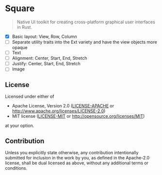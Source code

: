 # Square
> Native UI toolkit for creating cross-platform graphical user interfaces in Rust.

 - [x] Basic layout: View, Row, Column
 - [ ] Separate utility traits into the Ext variety and have the view objects more opaque
 - [ ] Text
 - [ ] Alignment: Center, Start, End, Stretch
 - [ ] Justify: Center, Start, End, Stretch
 - [ ] Image

## License

Licensed under either of

 * Apache License, Version 2.0
   ([LICENSE-APACHE](LICENSE-APACHE) or http://www.apache.org/licenses/LICENSE-2.0)
 * MIT license
   ([LICENSE-MIT](LICENSE-MIT) or http://opensource.org/licenses/MIT)

at your option.

## Contribution

Unless you explicitly state otherwise, any contribution intentionally submitted
for inclusion in the work by you, as defined in the Apache-2.0 license, shall be
dual licensed as above, without any additional terms or conditions.
